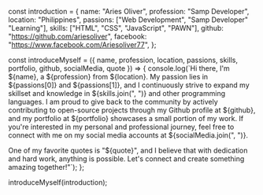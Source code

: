 const introduction = {
  name: "Aries Oliver",
  profession: "Samp Developer",
  location: "Philippines",
  passions: ["Web Development", "Samp Developer" "Learning"],
  skills: ["HTML", "CSS", "JavaScript", "PAWN"],
  github: "https://github.com/ariesoliver",
  facebook: "https://www.facebook.com/Ariesoliver77", 
};

const introduceMyself = ({ name, profession, location, passions, skills, portfolio, github, socialMedia, quote }) => {
  console.log(`Hi there, I'm ${name}, a ${profession} from ${location}. My passion lies in ${passions[0]} and ${passions[1]}, and I continuously strive to expand my skillset and knowledge in ${skills.join(", ")} and other programming languages. I am proud to give back to the community by actively contributing to open-source projects through my Github profile at ${github}, and my portfolio at ${portfolio} showcases a small portion of my work. If you're interested in my personal and professional journey, feel free to connect with me on my social media accounts at ${socialMedia.join(", ")}. 

One of my favorite quotes is "${quote}", and I believe that with dedication and hard work, anything is possible. Let's connect and create something amazing together!"`);
};

introduceMyself(introduction);
